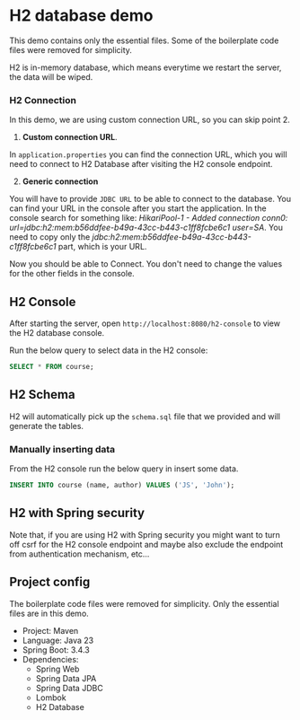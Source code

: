 # H2 database demo

This demo contains only the essential files. Some of the boilerplate code files were removed for simplicity.

H2 is in-memory database, which means everytime we restart the server, the data will be wiped.

### H2 Connection

In this demo, we are using custom connection URL, so you can skip point 2.

1. **Custom connection URL**.

In `application.properties` you can find the connection URL, which you will need to connect to H2 Database after visiting the H2 console endpoint.

2. **Generic connection**

You will have to provide `JDBC URL` to be able to connect to the database. You can find your URL in the console after you start the application. In the console search for something like: _HikariPool-1 - Added connection conn0: url=jdbc:h2:mem:b56ddfee-b49a-43cc-b443-c1ff8fcbe6c1 user=SA_. You need to copy only the _jdbc:h2:mem:b56ddfee-b49a-43cc-b443-c1ff8fcbe6c1_ part, which is your URL.

Now you should be able to Connect. You don't need to change the values for the other fields in the console.

## H2 Console

After starting the server, open `http://localhost:8080/h2-console` to view the H2 database console.

Run the below query to select data in the H2 console:

```sql
SELECT * FROM course;
```

## H2 Schema

H2 will automatically pick up the `schema.sql` file that we provided and will generate the tables.

### Manually inserting data

From the H2 console run the below query in insert some data.

```sql
INSERT INTO course (name, author) VALUES ('JS', 'John');
```

## H2 with Spring security

Note that, if you are using H2 with Spring security you might want to turn off csrf for the H2 console endpoint and maybe also exclude the endpoint from authentication mechanism, etc...

## Project config

The boilerplate code files were removed for simplicity. Only the essential files are in this demo.

- Project: Maven
- Language: Java 23
- Spring Boot: 3.4.3
- Dependencies:
  - Spring Web
  - Spring Data JPA
  - Spring Data JDBC
  - Lombok
  - H2 Database
